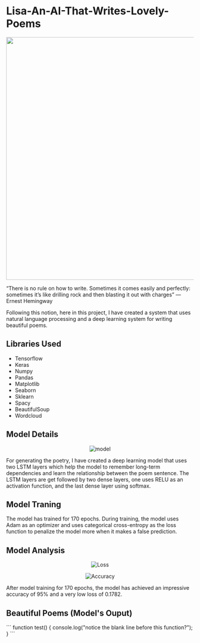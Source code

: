 # Lisa-An-AI-That-Writes-Lovely-Poems
<img src="https://assets.readitforward.com/wp-content/uploads/2017/10/poems_art-900x675.png" width="950" height="650">
<p>“There is no rule on how to write. Sometimes it comes easily and perfectly: sometimes it’s like drilling rock and then blasting it out with charges” — Ernest Hemingway</p></p>Following this notion, here in this project, I have created a system that uses natural language processing and a deep learning system for writing beautiful poems.</p>
<h2>Libraries Used</h2>
<ul>
  <li>Tensorflow</li>
  <li>Keras</li>
  <li>Numpy</li>
  <li>Pandas </li>
  <li>Matplotlib</li>
  <li>Seaborn</li>
  <li>Sklearn</li>
  <li>Spacy</li>
  <li>BeautifulSoup</li>
  <li>Wordcloud</li>
</ul>
<h2>Model Details</h2>
<p align="center">
<img src="https://github.com/NavinBondade/Lisa-An-AI-That-Writes-Lovely-Poems/blob/main/Graphs/Model.png" alt="model" >
</p> 
<p>For generating the poetry, I have created a deep learning model that uses two LSTM layers which help the model to remember long-term dependencies and learn the relationship between the poem sentence. The LSTM layers are get followed by two dense layers, one uses RELU as an activation function, and the last dense layer using softmax.</p>
<h2>Model Traning</h2>
<p>The model has trained for 170 epochs. During training, the model uses Adam as an optimizer and uses categorical cross-entropy as the loss function to penalize the model more when it makes a false prediction.</p>
<h2>Model Analysis</h2>
<p align="center">
<img src="https://github.com/NavinBondade/Lisa-An-AI-That-Writes-Lovely-Poems/blob/main/Graphs/Loss.png" alt="Loss" >
</p>
<p align="center">
<img src="https://github.com/NavinBondade/Lisa-An-AI-That-Writes-Lovely-Poems/blob/main/Graphs/Accuracy.png" alt="Accuracy" >
</p>
<p>After model training for 170 epochs, the model has achieved an impressive accuracy of 95% and a very low loss of 0.1782.</p>
<h2>Beautiful Poems (Model's Ouput)</h2>
```
function test() {
  console.log("notice the blank line before this function?");
}
```
